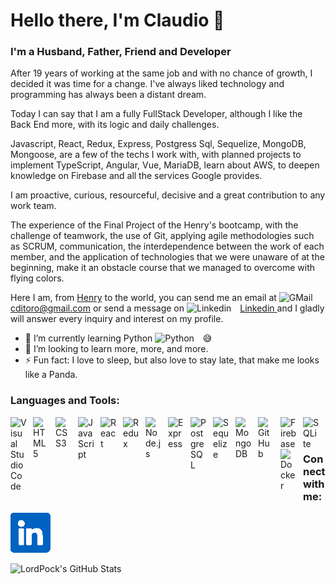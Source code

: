 # Hello there, I'm Claudio 👋 


### I'm a Husband, Father, Friend and Developer

After 19 years of working at the same job and with no chance of growth, I decided it was time for a change. I've always liked technology and programming has always been a distant dream.

Today I can say that I am a fully FullStack Developer, although I like the Back End more, with its logic and daily challenges.

Javascript, React, Redux, Express, Postgress Sql, Sequelize, MongoDB, Mongoose, are a few of the techs I work with, with planned projects to implement TypeScript, Angular, Vue, MariaDB, learn about AWS, to deepen knowledge on Firebase and all the services Google provides.

I am proactive, curious, resourceful, decisive and a great contribution to any work team.

The experience of the Final Project of the Henry's bootcamp, with the challenge of teamwork, the use of Git, applying agile methodologies such as SCRUM, communication, the interdependence between the work of each member, and the application of technologies that we were unaware of at the beginning, make it an obstacle course that we managed to overcome with flying colors.

Here I am, from <a href= "https://www.soyhenry.com/" target="_blank">Henry</a> to the world, you can send me an email at <img alt="GMail" width="18px" src="https://cdn.jsdelivr.net/gh/devicons/devicon/icons/google/google-original.svg" style="padding-right:10px;" /> cditoro@gmail.com or send a message on <img alt="Linkedin" width="18px" src="https://cdn.jsdelivr.net/gh/devicons/devicon/icons/linkedin/linkedin-original.svg" style="padding-right:10px;" /> <a href="https://www.linkedin.com/in/claudio-di-toro/" target="_blank">Linkedin </a> and I gladly will answer every inquiry and interest on my profile.


- 🌱 I’m currently learning Python <img alt="Python" width="18px" src="https://cdn.jsdelivr.net/gh/devicons/devicon/icons/python/python-original.svg" style="padding-right:10px;" />
 😅
- 👯 I’m looking to learn more, more, and more. 
- ⚡ Fun fact: I love to sleep, but also love to stay late, that make me looks like a Panda.


### Languages and Tools:

<img align="left" alt="Visual Studio Code" width="26px" src="https://cdn.jsdelivr.net/gh/devicons/devicon/icons/vscode/vscode-original.svg" style="padding-right:10px;" />
<img align="left" alt="HTML5" width="26px" src="https://cdn.jsdelivr.net/gh/devicons/devicon/icons/html5/html5-original.svg" style="padding-right:10px;" />
<img align="left" alt="CSS3" width="26px" src="https://cdn.jsdelivr.net/gh/devicons/devicon/icons/css3/css3-original.svg" style="padding-right:10px;" />
<img align="left" alt="JavaScript" width="26px" src="https://cdn.jsdelivr.net/gh/devicons/devicon/icons/javascript/javascript-original.svg" style="padding-right:10px;" />
<img align="left" alt="React" width="26px" src="https://cdn.jsdelivr.net/gh/devicons/devicon/icons/react/react-original.svg" style="padding-right:10px;" />
<img align="left" alt="Redux" width="26px" src="https://cdn.jsdelivr.net/gh/devicons/devicon/icons/redux/redux-original.svg" style="padding-right:10px;" />
<img align="left" alt="Node.js" width="26px" src="https://cdn.jsdelivr.net/gh/devicons/devicon/icons/nodejs/nodejs-original.svg" style="padding-right:10px;" />
<img align="left" alt="Express" width="26px" src="https://cdn.jsdelivr.net/gh/devicons/devicon/icons/express/express-original.svg" style="padding-right:10px;" />
<img align="left" alt="PostgreSQL" width="26px" src="https://cdn.jsdelivr.net/gh/devicons/devicon/icons/postgresql/postgresql-original.svg" style="padding-right:10px;" />
<img align="left" alt="Sequelize" width="26px" src="https://cdn.jsdelivr.net/gh/devicons/devicon/icons/sequelize/sequelize-original.svg" style="padding-right:10px;" />
<img align="left" alt="MongoDB" width="26px" src="https://cdn.jsdelivr.net/gh/devicons/devicon/icons/mongodb/mongodb-original.svg" style="padding-right:10px;" />
<img align="left" alt="GitHub" width="26px" src="https://user-images.githubusercontent.com/3369400/139448065-39a229ba-4b06-434b-bc67-616e2ed80c8f.png" style="padding-right:10px;" />
<img align="left" alt="Firebase" width="26px" src="https://cdn.jsdelivr.net/gh/devicons/devicon/icons/firebase/firebase-plain.svg" style="padding-right:10px;" />
<img align="left" alt="SQLite" width="26px" src="https://cdn.jsdelivr.net/gh/devicons/devicon/icons/sqlite/sqlite-original.svg" style="padding-right:10px;" />
<img align="left" alt="Docker" width="26px" src="https://cdn.jsdelivr.net/gh/devicons/devicon/icons/docker/docker-original.svg" style="padding-right:10px;" />

<br />
<br />

### Connect with me:

[![website](./img/logo-linkedin-64.png)](https://www.linkedin.com/in/claudio-di-toro/)


  <img align="left" alt="LordPock's GitHub Stats" src="https://github-readme-stats.vercel.app/api?username=lordpock&show_icons=true&hide_border=false&title_color=0c1a25&icon_color=FFE400&bg_color=99acbb&text_color=ffffff&border_color=0c1a25" />


[linkedin]: https://linkedin.com/in/codeSTACKr


<!--
**LordPock/LordPock** is a ✨ _special_ ✨ repository because its `README.md` (this file) appears on your GitHub profile.

Here are some ideas to get you started:

- 🔭 I’m currently working on ...
- 🌱 I’m currently learning ...
- 👯 I’m looking to collaborate on ...
- 🤔 I’m looking for help with ...
- 💬 Ask me about ...
- 📫 How to reach me: ...
- 😄 Pronouns: ...
- ⚡ Fun fact: ...
-->

